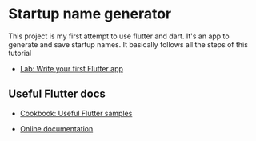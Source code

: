 # Startup name generator

This project is my first attempt to use flutter and dart. It's an app to generate and save startup names.
It basically follows all the steps of this tutorial

- [Lab: Write your first Flutter app](https://flutter.dev/docs/get-started/codelab)

## Useful Flutter docs
- [Cookbook: Useful Flutter samples](https://flutter.dev/docs/cookbook)

- [Online documentation](https://flutter.dev/docs)
